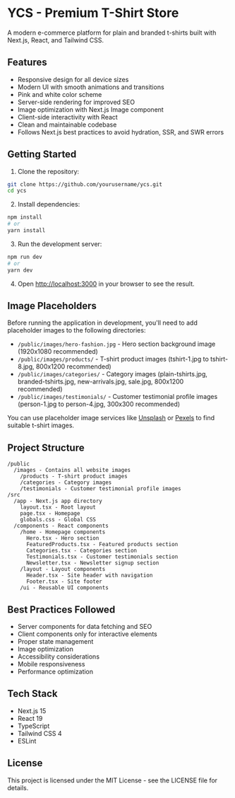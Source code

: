 # YCS - Premium T-Shirt Store

A modern e-commerce platform for plain and branded t-shirts built with Next.js, React, and Tailwind CSS.

## Features

- Responsive design for all device sizes
- Modern UI with smooth animations and transitions
- Pink and white color scheme
- Server-side rendering for improved SEO
- Image optimization with Next.js Image component
- Client-side interactivity with React
- Clean and maintainable codebase
- Follows Next.js best practices to avoid hydration, SSR, and SWR errors

## Getting Started

1. Clone the repository:
```bash
git clone https://github.com/yourusername/ycs.git
cd ycs
```

2. Install dependencies:
```bash
npm install
# or
yarn install
```

3. Run the development server:
```bash
npm run dev
# or
yarn dev
```

4. Open [http://localhost:3000](http://localhost:3000) in your browser to see the result.

## Image Placeholders

Before running the application in development, you'll need to add placeholder images to the following directories:

- `/public/images/hero-fashion.jpg` - Hero section background image (1920x1080 recommended)
- `/public/images/products/` - T-shirt product images (tshirt-1.jpg to tshirt-8.jpg, 800x1200 recommended)
- `/public/images/categories/` - Category images (plain-tshirts.jpg, branded-tshirts.jpg, new-arrivals.jpg, sale.jpg, 800x1200 recommended)
- `/public/images/testimonials/` - Customer testimonial profile images (person-1.jpg to person-4.jpg, 300x300 recommended)

You can use placeholder image services like [Unsplash](https://unsplash.com/) or [Pexels](https://www.pexels.com/) to find suitable t-shirt images.

## Project Structure

```
/public
  /images - Contains all website images
    /products - T-shirt product images
    /categories - Category images
    /testimonials - Customer testimonial profile images
/src
  /app - Next.js app directory
    layout.tsx - Root layout
    page.tsx - Homepage
    globals.css - Global CSS
  /components - React components
    /home - Homepage components
      Hero.tsx - Hero section
      FeaturedProducts.tsx - Featured products section
      Categories.tsx - Categories section
      Testimonials.tsx - Customer testimonials section
      Newsletter.tsx - Newsletter signup section
    /layout - Layout components
      Header.tsx - Site header with navigation
      Footer.tsx - Site footer
    /ui - Reusable UI components
```

## Best Practices Followed

- Server components for data fetching and SEO
- Client components only for interactive elements
- Proper state management
- Image optimization
- Accessibility considerations
- Mobile responsiveness
- Performance optimization

## Tech Stack

- Next.js 15
- React 19
- TypeScript
- Tailwind CSS 4
- ESLint

## License

This project is licensed under the MIT License - see the LICENSE file for details.
